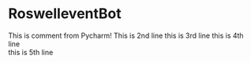 # RoswelleventBot
This is comment from Pycharm!
This is 2nd line
this is 3rd line
this is 4th line  
this is 5th line